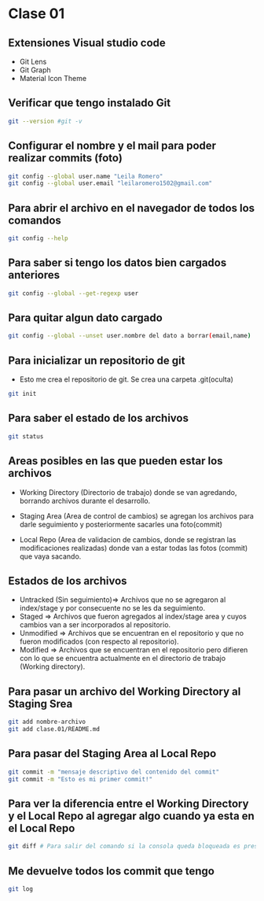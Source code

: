 # Clase 01

## Extensiones Visual studio code 

* Git Lens
* Git Graph
* Material Icon Theme

## Verificar que tengo instalado Git

```sh
git --version #git -v
```

## Configurar el nombre y el mail para poder realizar commits (foto)

```sh
git config --global user.name "Leila Romero"
git config --global user.email "leilaromero1502@gmail.com"
```

## Para abrir el archivo en el navegador de todos los comandos

```sh
git config --help
```

## Para saber si tengo los datos bien cargados anteriores

```sh
git config --global --get-regexp user
```

## Para quitar algun dato cargado

```sh
git config --global --unset user.nombre del dato a borrar(email,name)
```

## Para inicializar un repositorio de git
* Esto me crea el repositorio de git. Se crea una carpeta .git(oculta)

```sh
git init
```

## Para saber el estado de los archivos

```sh
git status
```


## Areas posibles en las que pueden estar los archivos

* Working Directory (Directorio de trabajo) donde se van agredando, borrando archivos durante el desarrollo.

* Staging Area (Area de control de cambios) se agregan los archivos para darle seguimiento y posteriormente sacarles una foto(commit)

* Local Repo (Area de validacion de cambios, donde se registran las modificaciones realizadas) donde van a estar todas las fotos (commit) que vaya sacando.


## Estados de los archivos

* Untracked (Sin seguimiento)=> Archivos que no se agregaron al index/stage y por consecuente no se les da seguimiento.
* Staged => Archivos que fueron agregados al index/stage area y cuyos cambios van a ser incorporados al repositorio.
* Unmodified => Archivos que se encuentran en el repositorio y que no fueron modificados (con respecto al repositorio).
* Modified => Archivos que se encuentran en el repositorio pero difieren con lo que se encuentra actualmente en el directorio de trabajo (Working directory).


## Para pasar un archivo del Working Directory al Staging Srea

```sh
git add nombre-archivo
git add clase.01/README.md
```

## Para pasar del Staging Area al Local Repo

```sh
git commit -m "mensaje descriptivo del contenido del commit"
git commit -m "Esto es mi primer commit!"
```

## Para ver la diferencia entre el Working Directory y el Local Repo al agregar algo cuando ya esta en el Local Repo

```sh
git diff # Para salir del comando si la consola queda bloqueada es presionar la letra "q"
```

## Me devuelve todos los commit que tengo

```sh
git log
```